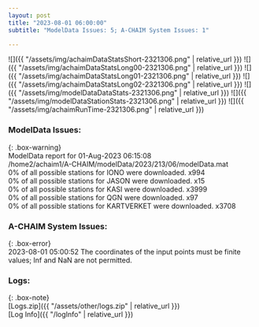 ```yaml
---
layout: post
title: "2023-08-01 06:00:00"
subtitle: "ModelData Issues: 5; A-CHAIM System Issues: 1"

---
```


![]({{ "/assets/img/achaimDataStatsShort-2321306.png" | relative_url }})
![]({{ "/assets/img/achaimDataStatsLong00-2321306.png" | relative_url }})
![]({{ "/assets/img/achaimDataStatsLong01-2321306.png" | relative_url }})
![]({{ "/assets/img/achaimDataStatsLong02-2321306.png" | relative_url }})
![]({{ "/assets/img/modelDataDataStats-2321306.png" | relative_url }})
![]({{ "/assets/img/modelDataStationStats-2321306.png" | relative_url }})
![]({{ "/assets/img/achaimRunTime-2321306.png" | relative_url }})


### ModelData Issues:  
  
{: .box-warning}  
 ModelData report for 01-Aug-2023 06:15:08   
 /home2/achaim1/A-CHAIM/modelData/2023/213/06/modelData.mat   
 0% of all possible stations for IONO were downloaded. x994   
 0% of all possible stations for JASON were downloaded. x15   
 0% of all possible stations for KASI were downloaded. x3999   
 0% of all possible stations for QGN were downloaded. x97   
 0% of all possible stations for KARTVERKET were downloaded. x3708   
  
### A-CHAIM System Issues:  
  
{: .box-error}  
2023-08-01 05:00:52 The coordinates of the input points must be finite values; Inf and NaN are not permitted.  

### Logs:  
  
{: .box-note}  
[Logs.zip]({{ "/assets/other/logs.zip" | relative_url }})  
[Log Info]({{ "/logInfo" | relative_url }})  
